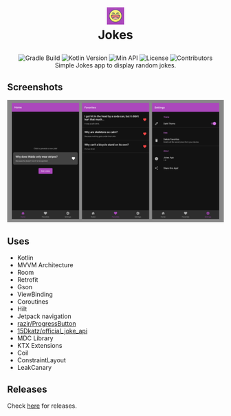 # <p align="center"><img src="./assets/Logo.png" width="40"/><br>Jokes</p>
<p align="center">
    <img src="https://github.com/Sharkaboi/Jokes/workflows/Gradle%20build/badge.svg" alt="Gradle Build">
    <img src="https://img.shields.io/badge/Kotlin-1.4.20-blue" alt="Kotlin Version">
    <img src="https://img.shields.io/badge/Min%20API-23-green" alt="Min API">
    <img src="https://img.shields.io/badge/License-MIT-orange" alt="License">
    <img src="https://img.shields.io/github/contributors/sharkaboi/jokes" alt="Contributors"><br>
    Simple Jokes app to display random jokes.
</p>

## Screenshots
![](./assets/Showcase.png)

## Uses
* Kotlin
* MVVM Architecture
* Room
* Retrofit
* Gson
* ViewBinding
* Coroutines
* Hilt
* Jetpack navigation
* [razir/ProgressButton](https://github.com/razir/ProgressButton)
* [15Dkatz/official_joke_api](https://github.com/15Dkatz/official_joke_api)
* MDC Library
* KTX Extensions
* Coil
* ConstraintLayout
* LeakCanary

## Releases

Check [here](https://github.com/Sharkaboi/Jokes/releases) for releases.
